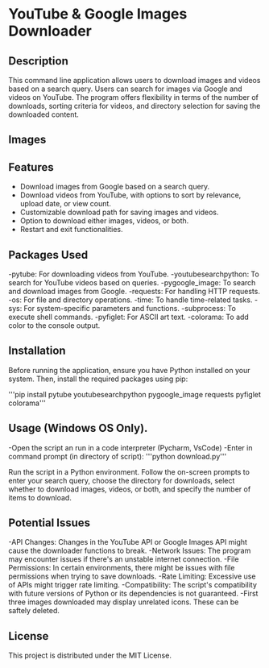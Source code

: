 # YouTube & Google Images Downloader

## Description

This command line application allows users to download images and videos based on a search query. 
Users can search for images via Google and videos on YouTube. The program offers flexibility in 
terms of the number of downloads, sorting criteria for videos, and directory selection for saving 
the downloaded content.

## Images



## Features

- Download images from Google based on a search query.
- Download videos from YouTube, with options to sort by relevance, upload date, or view count.
- Customizable download path for saving images and videos.
- Option to download either images, videos, or both.
- Restart and exit functionalities.

## Packages Used

-pytube: For downloading videos from YouTube.
-youtubesearchpython: To search for YouTube videos based on queries.
-pygoogle_image: To search and download images from Google.
-requests: For handling HTTP requests.
-os: For file and directory operations.
-time: To handle time-related tasks.
-sys: For system-specific parameters and functions.
-subprocess: To execute shell commands.
-pyfiglet: For ASCII art text.
-colorama: To add color to the console output.

## Installation

Before running the application, ensure you have Python installed on your system. Then, install the 
required packages using pip:

'''pip install pytube youtubesearchpython pygoogle_image requests pyfiglet colorama'''

## Usage (Windows OS Only).

-Open the script an run in a code interpreter (Pycharm, VsCode)
-Enter in command prompt (in directory of script): '''python download.py'''

Run the script in a Python environment. Follow the on-screen prompts to enter your search query,
choose the directory for downloads, select whether to download images, videos, or both, and specify
the number of items to download.

## Potential Issues

-API Changes: Changes in the YouTube API or Google Images API might cause the downloader functions to break.
-Network Issues: The program may encounter issues if there's an unstable internet connection.
-File Permissions: In certain environments, there might be issues with file permissions when trying to save downloads.
-Rate Limiting: Excessive use of APIs might trigger rate limiting.
-Compatibility: The script's compatibility with future versions of Python or its dependencies is not guaranteed.
-First three images downloaded may display unrelated icons. These can be saftely deleted.

## License

This project is distributed under the MIT License.

